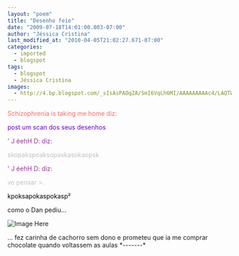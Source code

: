 ```yaml
---
layout: "poem"
title: "Desenho feio"
date: "2009-07-18T14:01:00.003-07:00"
author: "Jéssica Cristina"
last_modified_at: "2010-04-05T21:02:27.671-07:00"
categories:
  - imported
  - blogspot
tags:
  - blogspot
  - Jéssica Cristina
images:
  - http://4.bp.blogspot.com/_sIsAsPAOqZA/SmI6VqLh6MI/AAAAAAAAAc4/LAQTWo1QM6c/s400/Digitalizar0001.jpg
---
```


<span style="color:#ff6666;">Schizophrenia is taking me home diz:

</span><span style="color:#6600cc;">post um scan dos seus desenhos

</span><span style="color:#663366;"></span><span style="color:#993399;">' J éehH D: diz:

</span><span style="color:#c0c0c0;">skopakspoaksopaskasokaopsk

</span><span style="color:#993399;">' J éehH D: diz:

</span><span style="color:#c0c0c0;">vo pensar >.

</span><span style="color:#c0c0c0;">

</span><span style="color:#c0c0c0;">

</span><span style="color:#000000;">kpoksapokaspokasp²

como o Dan pediu...

![Image Here](http://4.bp.blogspot.com/_sIsAsPAOqZA/SmI6VqLh6MI/AAAAAAAAAc4/LAQTWo1QM6c/s400/Digitalizar0001.jpg)

<p> </p><p>...   fez carinha de cachorro sem dono e prometeu que ia me comprar chocolate quando voltassem as aulas *-------*

</p></span>